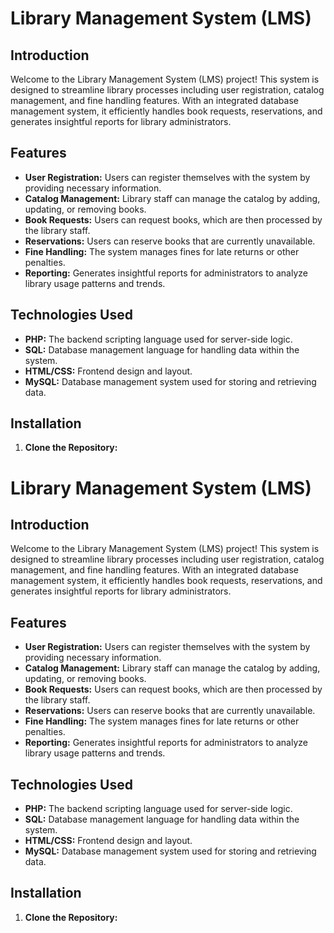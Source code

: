 # Library Management System (LMS)

## Introduction
Welcome to the Library Management System (LMS) project! This system is designed to streamline library processes including user registration, catalog management, and fine handling features. With an integrated database management system, it efficiently handles book requests, reservations, and generates insightful reports for library administrators.

## Features
- **User Registration:** Users can register themselves with the system by providing necessary information.
- **Catalog Management:** Library staff can manage the catalog by adding, updating, or removing books.
- **Book Requests:** Users can request books, which are then processed by the library staff.
- **Reservations:** Users can reserve books that are currently unavailable.
- **Fine Handling:** The system manages fines for late returns or other penalties.
- **Reporting:** Generates insightful reports for administrators to analyze library usage patterns and trends.

## Technologies Used
- **PHP:** The backend scripting language used for server-side logic.
- **SQL:** Database management language for handling data within the system.
- **HTML/CSS:** Frontend design and layout.
- **MySQL:** Database management system used for storing and retrieving data.

## Installation
1. **Clone the Repository:** 


# Library Management System (LMS)

## Introduction
Welcome to the Library Management System (LMS) project! This system is designed to streamline library processes including user registration, catalog management, and fine handling features. With an integrated database management system, it efficiently handles book requests, reservations, and generates insightful reports for library administrators.

## Features
- **User Registration:** Users can register themselves with the system by providing necessary information.
- **Catalog Management:** Library staff can manage the catalog by adding, updating, or removing books.
- **Book Requests:** Users can request books, which are then processed by the library staff.
- **Reservations:** Users can reserve books that are currently unavailable.
- **Fine Handling:** The system manages fines for late returns or other penalties.
- **Reporting:** Generates insightful reports for administrators to analyze library usage patterns and trends.

## Technologies Used
- **PHP:** The backend scripting language used for server-side logic.
- **SQL:** Database management language for handling data within the system.
- **HTML/CSS:** Frontend design and layout.
- **MySQL:** Database management system used for storing and retrieving data.

## Installation
1. **Clone the Repository:** 
